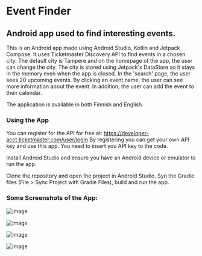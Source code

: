 # Event Finder
## Android app used to find interesting events.

This is an Android app made using Android Studio, Kotlin and Jetpack Compose. It uses Ticketmaster Discovery API to find events in a chosen city. The default city is Tampere and on the homepage of the app, the user can change the city. The city is stored using Jetpack's DataStore so it stays in the memory even when the app is closed. In the 'search' page, the user sees 20 upcoming events. By clicking an event name, the user can see more information about the event. In addition, the user can add the event to their calendar.

The application is available in both Finnish and English.

### Using the App

You can register for the API for free at: https://developer-acct.ticketmaster.com/user/login
By registering you can get your own API key and use this app. You need to insert you API key to the code.

Install Android Studio and ensure you have an Android device or emulator to run the app. 

Clone the repository and open the project in Android Studio. Syn the Gradle files (File > Sync Project with Gradle Files), build and run the app.

### Some Screenshots of the App:

![image](https://github.com/user-attachments/assets/2b95ceec-f7f4-42cc-8764-c1857ffa62a6)

![image](https://github.com/user-attachments/assets/f661cdf2-baff-4204-886b-5b29b065a6aa)

![image](https://github.com/user-attachments/assets/9785f0bf-293f-47c1-9724-ae8eee5629c7)

![image](https://github.com/user-attachments/assets/1afbe3e6-03b5-4554-9830-195cd81b8bd4)
